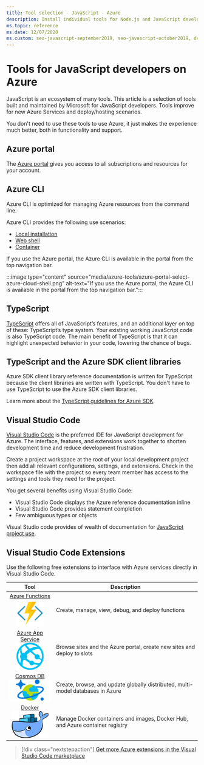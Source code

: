 ```yaml
---
title: Tool selection - JavaScript - Azure
description: Install individual tools for Node.js and JavaScript development on Azure
ms.topic: reference
ms.date: 12/07/2020
ms.custom: seo-javascript-september2019, seo-javascript-october2019, devx-track-js
---
```


# Tools for JavaScript developers on Azure 

JavaScript is an ecosystem of many tools. This article is a selection of tools built and maintained by Microsoft for JavaScript developers. Tools improve for new Azure Services and deploy/hosting scenarios. 

You don't need to use these tools to use Azure, it just makes the experience much better, both in functionality and support. 

## Azure portal

The [Azure portal](https://portal.azure.com/) gives you access to all subscriptions and resources for your account. 

## Azure CLI
Azure CLI is optimized for managing Azure resources from the command line. 

Azure CLI provides the following use scenarios:

* [Local installation](/cli/azure/install-az-cli2)
* [Web shell](https://shell.azure.com/)
* [Container](/cli/azure/run-azure-cli-docker)

If you use the Azure portal, the Azure CLI is available in the portal from the top navigation bar.

:::image type="content" source="media/azure-tools/azure-portal-select-azure-cloud-shell.png" alt-text="If you use the Azure portal, the Azure CLI is available in the portal from the top navigation bar.":::

## TypeScript

[TypeScript](https://www.typescriptlang.org/download) offers all of JavaScript’s features, and an additional layer on top of these: TypeScript’s type system. Your existing working JavaScript code is also TypeScript code. The main benefit of TypeScript is that it can highlight unexpected behavior in your code, lowering the chance of bugs.

## TypeScript and the Azure SDK client libraries

Azure SDK client library reference documentation is written for TypeScript because the client libraries are written with TypeScript. You don't have to use TypeScript to use the Azure SDK client libraries. 

Learn more about the [TypeScript guidelines for Azure SDK](https://azure.github.io/azure-sdk/typescript_introduction.html).

## Visual Studio Code

[Visual Studio Code](https://code.visualstudio.com) is the preferred IDE for JavaScript development for Azure. The interface, features, and extensions work together to shorten development time and reduce development frustration. 

Create a project workspace at the root of your local development project then add all relevant configurations, settings, and extensions. Check in the workspace file with the project so every team member has access to the settings and tools they need for the project.

You get several benefits using Visual Studio Code:

* Visual Studio Code displays the Azure reference documentation inline
* Visual Studio Code provides statement completion
* Few ambiguous types or objects

Visual Studio code provides of wealth of documentation for [JavaScript project use](https://code.visualstudio.com/docs/nodejs/working-with-javascript). 

## Visual Studio Code Extensions
Use the following free extensions to interface with Azure services directly in Visual Studio Code.

| Tool | Description  |
|:---------:|---------|
| [Azure Functions](https://marketplace.visualstudio.com/items?itemName=ms-azuretools.vscode-azurefunctions "Link to Azure Functions extension") <br> [![Azure Functions Tools](media/node-azure-tools/icon-azure-functions.png)](https://marketplace.visualstudio.com/items?itemName=ms-azuretools.vscode-azurefunctions) | Create, manage, view, debug, and deploy functions|
| [Azure App Service](https://marketplace.visualstudio.com/items?itemName=ms-azuretools.vscode-azureappservice "Link to Azure App Service extension") <br> [![App Service Tools](media/node-azure-tools/icon-azure-app-service.png)](https://marketplace.visualstudio.com/items?itemName=ms-azuretools.vscode-azureappservice) | Browse sites and the Azure portal, create new sites and deploy to slots |
| [Cosmos DB](https://marketplace.visualstudio.com/items?itemName=ms-azuretools.vscode-cosmosdb "Link to Cosmos DB extension" )  <br> [![Cosmos DB Tools](media/node-azure-tools/icon-cosmos-db.png)](https://marketplace.visualstudio.com/items?itemName=ms-azuretools.vscode-cosmosdb)| Create, browse, and update globally distributed, multi-model databases in Azure |
| [Docker](https://marketplace.visualstudio.com/items?itemName=formulahendry.docker-explorer)   <br> [![Docker](media/node-azure-tools/icon-docker.png)](https://marketplace.visualstudio.com/items?itemName=formulahendry.docker-explorer)| Manage Docker containers and images, Docker Hub, and Azure container registry |

> [!div class="nextstepaction"]
> [Get more Azure extensions in the Visual Studio Code marketplace](https://marketplace.visualstudio.com/search?term=azure&target=VSCode&category=All%20categories&sortBy=Relevance)
